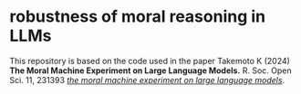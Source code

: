 # robustness of moral reasoning in LLMs

This repository is based on the code used in the paper Takemoto K (2024) **The Moral Machine Experiment on Large Language Models.** R. Soc. Open Sci. 11, 231393 [*the moral machine experiment on large language models*](https://doi.org/10.1098/rsos.231393).
